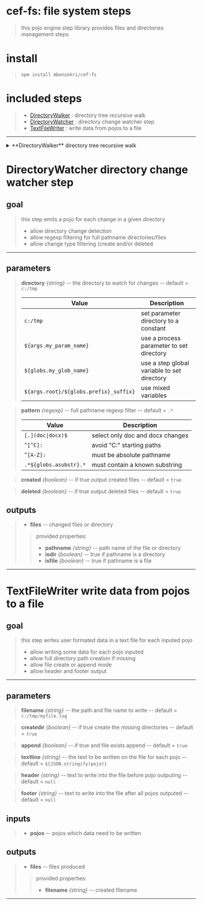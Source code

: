 
# cef-fs: file system steps
>this pojo engine step library provides files and directories management steps
# install

>`npm install mbenzekri/cef-fs`

# included steps 
>- [DirectoryWalker](#directorywalker-directory-tree-recursive-walk) : directory tree recursive walk
>- [DirectoryWatcher](#directorywatcher-directory-change-watcher-step) : directory change watcher step
>- [TextFileWriter](#textfilewriter-write-data-from-pojos-to-a-file) : write data from pojos to a file
---
<details>
<summary>
**DirectoryWalker** directory tree recursive walk 
</summary>

# DirectoryWalker directory tree recursive walk
>

## goal

>this step does a tree recursive walk and outputs each directories and/or files found
>- allow file search through a directory walking  
>- allow recursive or flat walk 
>- allow type file/directory filter 
>- allow regexp filtering for full pathname directories and/or files 

---

## parameters
> **directory** *{string}* -- directory pathname to walk  -- default = `c:/tmp`
> 
>| Value | Description | 
>|-------|-------------| 
>|`c:/tmp`| set parameter directory to a constant |
>|`${args.my_param_name}`| use a process parameter to set directory |
>|`${globs.my_glob_name}`| use a step global variable to set directory |
>|`${args.root}/${globs.prefix}_suffix}`| use mixed variables |
>|`${pojo.dirname}`| use an inputed pojo property "dirname" from port "files |

> **pattern** *{regexp}* -- full pathname regexp filter  -- default = `.*`
> 
>| Value | Description | 
>|-------|-------------| 
>|`.*`| select all files/directory |
>|`[.](doc\|pdf)$`| doc and pdf files |
>|`^d:`| only starting with "d:" |
>|`^${args.root}/`| only starting with process argument "root" |

> **recursive** *{boolean}* -- if true do a recursive walk  -- default = `false`
> 

> **outdirs** *{boolean}* -- if true output directories  -- default = `true`
> 

> **outfiles** *{boolean}* -- if true output files  -- default = `true`
> 


## outputs
>- **files** -- for each selected file or directory a pojo is outputed through this port 
>> provided properties: 
>>- **pathname** *{string}* -- path name of the file
>>- **isdir** *{boolean}* -- true if pathname is a directory
>>- **isfile** *{boolean}* -- true if pathname is a file

</details>

# DirectoryWatcher directory change watcher step
>

## goal

>this step emits a pojo for each change in a given directory
>- allow directory change detection 
>- allow regexp filtering for full pathname directories/files 
>- allow change type filtering (create and/or deleted 

---
## parameters
> **directory** *{string}* -- the directory to watch for changes  -- default = `c:/tmp`
> 
>| Value | Description | 
>|-------|-------------| 
>|`c:/tmp`| set parameter directory to a constant |
>|`${args.my_param_name}`| use a process parameter to set directory |
>|`${globs.my_glob_name}`| use a step global variable to set directory |
>|`${args.root}/${globs.prefix}_suffix}`| use mixed variables |

> **pattern** *{regexp}* -- full pathname regexp filter  -- default = `.*`
> 
>| Value | Description | 
>|-------|-------------| 
>|`[.](doc\|docx)$`| select only doc and docx changes |
>|`^[^C]:`| avoid "C:" starting paths  |
>|`^[A-Z]:`| must be absolute pathname |
>|`.*${globs.asubstr}.*`| must contain a known substring |

> **created** *{boolean}* -- if true output created files  -- default = `true`
> 

> **deleted** *{boolean}* -- if true output deleted files   -- default = `true`
> 


## outputs
>- **files** -- changed files or directory 
>> provided properties: 
>>- **pathname** *{string}* -- path name of the file or directory
>>- **isdir** *{boolean}* -- true if pathname is a directory
>>- **isfile** *{boolean}* -- true if pathname is a file


---

# TextFileWriter write data from pojos to a file
>

## goal

>this step writes user formated data in a text file for each inputed pojo
>- allow writing some data for each pojo inputed 
>- allow full directory path creation if missing 
>- allow file create or append mode 
>- allow header and footer output 

---
## parameters
> **filename** *{string}* -- the path and file name to write  -- default = `c:/tmp/myfile.log`
> 

> **createdir** *{boolean}* -- if true create the missing directories  -- default = `true`
> 

> **append** *{boolean}* -- if true and file exists append   -- default = `true`
> 

> **textline** *{string}* -- the text to be written on the file for each pojo  -- default = `${JSON.stringify(pojo)}`
> 

> **header** *{string}* -- text to write into the file before pojo outputing  -- default = `null`
> 

> **footer** *{string}* -- text to write into the file after all pojos outputed  -- default = `null`
> 

## inputs
>- **pojos** -- pojos which data need to be written 

## outputs
>- **files** -- files produced 
>> provided properties: 
>>- **filename** *{string}* -- created filename


---

